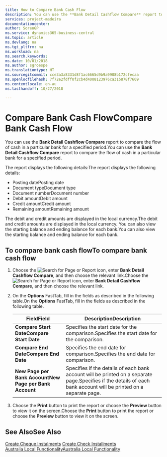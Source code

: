 ```yaml
---
title: How to Compare Bank Cash Flow
description: You can use the **Bank Detail Cashflow Compare** report to compare the flow of cash in a particular bank for a specified period.
services: project-madeira
documentationcenter: 
author: SorenGP
ms.service: dynamics365-business-central
ms.topic: article
ms.devlang: na
ms.tgt_pltfrm: na
ms.workload: na
ms.search.keywords: 
ms.date: 10/01/2018
ms.author: sgroespe
ms.translationtype: HT
ms.sourcegitcommit: cce3a3a8331d8f1ac6665d9b9a9908b172cfecaa
ms.openlocfilehash: 7f72e2fdff0f2cb4d4008123976ca31b878f7609
ms.contentlocale: en-au
ms.lasthandoff: 10/27/2018

---
```

# <a name="compare-bank-cash-flow"></a><span data-ttu-id="17a10-103">Compare Bank Cash Flow</span><span class="sxs-lookup"><span data-stu-id="17a10-103">Compare Bank Cash Flow</span></span>
<span data-ttu-id="17a10-104">You can use the **Bank Detail Cashflow Compare** report to compare the flow of cash in a particular bank for a specified period.</span><span class="sxs-lookup"><span data-stu-id="17a10-104">You can use the **Bank Detail Cashflow Compare** report to compare the flow of cash in a particular bank for a specified period.</span></span>  

 <span data-ttu-id="17a10-105">The report displays the following details:</span><span class="sxs-lookup"><span data-stu-id="17a10-105">The report displays the following details:</span></span>  

-   <span data-ttu-id="17a10-106">Posting date</span><span class="sxs-lookup"><span data-stu-id="17a10-106">Posting date</span></span>  
-   <span data-ttu-id="17a10-107">Document type</span><span class="sxs-lookup"><span data-stu-id="17a10-107">Document type</span></span>  
-   <span data-ttu-id="17a10-108">Document number</span><span class="sxs-lookup"><span data-stu-id="17a10-108">Document number</span></span>  
-   <span data-ttu-id="17a10-109">Debit amount</span><span class="sxs-lookup"><span data-stu-id="17a10-109">Debit amount</span></span>  
-   <span data-ttu-id="17a10-110">Credit amount</span><span class="sxs-lookup"><span data-stu-id="17a10-110">Credit amount</span></span>  
-   <span data-ttu-id="17a10-111">Remaining amount</span><span class="sxs-lookup"><span data-stu-id="17a10-111">Remaining amount</span></span>  

<span data-ttu-id="17a10-112">The debit and credit amounts are displayed in the local currency.</span><span class="sxs-lookup"><span data-stu-id="17a10-112">The debit and credit amounts are displayed in the local currency.</span></span> <span data-ttu-id="17a10-113">You can also view the starting balance and ending balance for each bank.</span><span class="sxs-lookup"><span data-stu-id="17a10-113">You can also view the starting balance and ending balance for each bank.</span></span>  

## <a name="to-compare-bank-cash-flow"></a><span data-ttu-id="17a10-114">To compare bank cash flow</span><span class="sxs-lookup"><span data-stu-id="17a10-114">To compare bank cash flow</span></span>  

1.  <span data-ttu-id="17a10-115">Choose the ![Search for Page or Report](../../media/ui-search/search_small.png "Search for Page or Report icon") icon, enter **Bank Detail Cashflow Compare**, and then choose the relevant link.</span><span class="sxs-lookup"><span data-stu-id="17a10-115">Choose the ![Search for Page or Report](../../media/ui-search/search_small.png "Search for Page or Report icon") icon, enter **Bank Detail Cashflow Compare**, and then choose the relevant link.</span></span>  
2.  <span data-ttu-id="17a10-116">On the **Options** FastTab, fill in the fields as described in the following table.</span><span class="sxs-lookup"><span data-stu-id="17a10-116">On the **Options** FastTab, fill in the fields as described in the following table.</span></span>  

    |<span data-ttu-id="17a10-117">Field</span><span class="sxs-lookup"><span data-stu-id="17a10-117">Field</span></span>|<span data-ttu-id="17a10-118">Description</span><span class="sxs-lookup"><span data-stu-id="17a10-118">Description</span></span>|  
    |---------------------------------|---------------------------------------|  
    |<span data-ttu-id="17a10-119">**Compare Start Date**</span><span class="sxs-lookup"><span data-stu-id="17a10-119">**Compare Start Date**</span></span>|<span data-ttu-id="17a10-120">Specifies the start date for the comparison.</span><span class="sxs-lookup"><span data-stu-id="17a10-120">Specifies the start date for the comparison.</span></span>|  
    |<span data-ttu-id="17a10-121">**Compare End Date**</span><span class="sxs-lookup"><span data-stu-id="17a10-121">**Compare End Date**</span></span>|<span data-ttu-id="17a10-122">Specifies the end date for comparison.</span><span class="sxs-lookup"><span data-stu-id="17a10-122">Specifies the end date for comparison.</span></span>|  
    |<span data-ttu-id="17a10-123">**New Page per Bank Account**</span><span class="sxs-lookup"><span data-stu-id="17a10-123">**New Page per Bank Account**</span></span>|<span data-ttu-id="17a10-124">Specifies if the details of each bank account will be printed on a separate page.</span><span class="sxs-lookup"><span data-stu-id="17a10-124">Specifies if the details of each bank account will be printed on a separate page.</span></span>|  

3.  <span data-ttu-id="17a10-125">Choose the **Print** button to print the report or choose the **Preview** button to view it on the screen.</span><span class="sxs-lookup"><span data-stu-id="17a10-125">Choose the **Print** button to print the report or choose the **Preview** button to view it on the screen.</span></span>  

## <a name="see-also"></a><span data-ttu-id="17a10-126">See Also</span><span class="sxs-lookup"><span data-stu-id="17a10-126">See Also</span></span>  
 <span data-ttu-id="17a10-127">[Create Cheque Instalments](how-to-create-check-installments.md) </span><span class="sxs-lookup"><span data-stu-id="17a10-127">[Create Check Installments](how-to-create-check-installments.md) </span></span>  
 [<span data-ttu-id="17a10-128">Australia Local Functionality</span><span class="sxs-lookup"><span data-stu-id="17a10-128">Australia Local Functionality</span></span>](australia-local-functionality.md)

